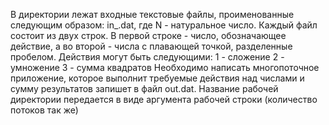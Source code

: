 В директории лежат входные текстовые файлы, проименованные следующим образом: in_<N>.dat, где N - натуральное число. 
Каждый файл состоит из двух строк. В первой строке - число, обозначающее действие, а во второй - числа с плавающей точкой, разделенные пробелом.
Действия могут быть следующими:
1 - сложение
2 - умножение
3 - сумма квадратов
Необходимо написать многопоточное приложение, которое выполнит требуемые действия над числами и сумму результатов запишет в файл out.dat.
Название рабочей директории передается в виде аргумента рабочей строки (количество потоков так же)
